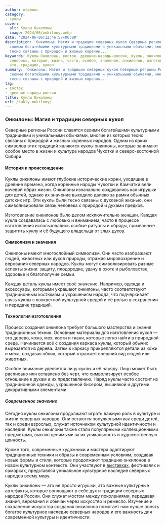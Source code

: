 ```yaml
---
author: olomouc
category:
- куклы
cover:
  alt: Куклы Онкилоны
  image: 2024/06/onkilony.webp
date: '2024-06-06T12:46:57+00:00'
description: 'Онкилоны: Магия и традиции северных кукол Северные регионы России славятся
  своими богатейшими культурными традициями и уникальными обычаями, многие из которых
  тесно связаны с природой и жизнью коренны...'
keywords: Куклы Онкилоны, восток, древние-народы-россии, куклы, онкилоны, народов,
  северных, которые, жизни, часто, особое, значение, онкилонов, изготовления, создания,
  это, традиции, кукол
summary: 'Онкилоны: Магия и традиции северных кукол Северные регионы России славятся
  своими богатейшими культурными традициями и уникальными обычаями, многие из которых
  тесно связаны с природой и жизнью коренны...'
tag:
- восток
- древние-народы-россии
title: Куклы Онкилоны
url: /kukly-onkilony/
---
```


### Онкилоны: Магия и традиции северных кукол

Северные регионы России славятся своими богатейшими культурными традициями и уникальными обычаями, многие из которых тесно связаны с природой и жизнью коренных народов. Одним из ярких символов этих традиций являются куклы онкилоны, которые занимают особое место в жизни и культуре народов Чукотки и северо-восточной Сибири.

#### История и происхождение

Куклы онкилоны имеют глубокие исторические корни, уходящие в древние времена, когда коренные народы Чукотки и Камчатки вели кочевой образ жизни. Онкилоны изначально создавались как игрушки для детей, однако их значение выходило далеко за рамки обычных детских игр. Эти куклы были тесно связаны с духовной жизнью, они символизировали связь человека с природой и духами предков.

Изготовление онкилонов было делом исключительно женщин. Каждая кукла создавалась с любовью и вниманием, часто в процессе изготовления использовались особые ритуалы и обряды, призванные защитить куклу и её будущего владельца от злых духов.

#### Символизм и значения

Онкилоны имеют многослойный символизм. Они часто изображают людей, животных или духов природы, отражая мировоззрение и верования северных народов. Куклы могут символизировать разные аспекты жизни: защиту, плодородие, удачу в охоте и рыболовстве, здоровье и благополучие семьи.

Каждая деталь куклы имеет своё значение. Например, одежда и аксессуары, которыми украшают онкилоны, часто соответствуют традиционным костюмам и украшениям народа, что подчёркивает связь куклы с конкретной культурной средой и её ролью в сохранении и передаче традиций.

#### Технология изготовления

Процесс создания онкилона требует большого мастерства и знания традиционных техник. Основные материалы для изготовления кукол — это дерево, кожа, мех, кости и ткани, которые легко найти в природной среде. Начинается всё с создания каркаса куклы, который обычно вырезается из дерева. Затем к каркасу прикрепляются детали из кожи и меха, создавая облик, который отражает внешний вид людей или животных.

Особое внимание уделяется лицу куклы и её наряду. Лицо может быть расписано или оставлено без черт, что символизирует особое отношение к духам и их представлению. Наряд куклы часто состоит из традиционной одежды, украшенной бисером, вышивкой и другими декоративными элементами.

##### Современное значение

Сегодня куклы онкилоны продолжают играть важную роль в культуре и жизни северных народов. Они остаются популярными как среди детей, так и среди взрослых, служат источником культурной идентичности и наследия. Куклы онкилоны также стали популярными коллекционными предметами, высоко ценимыми за их уникальность и художественную ценность.

Кроме того, современные художники и мастера адаптируют традиционные техники и образы к современным условиям, создавая новые формы и стили, которые продолжают традицию онкилонов в новом культурном контексте. Они участвуют в [выставках](https://www.adora.ru/xiv-vystavka-iskusstvo-kukly-8-10-dekabrya-2023-goda/), фестивалях и ярмарках, представляя уникальное культурное наследие северных народов всему миру.

Куклы онкилоны — это не просто игрушки, это важные культурные артефакты, которые воплощают в себе дух и традиции северных народов России. Они служат мостом между поколениями, передавая знания, верования и обычаи через искусство и ремесло. Изучение и сохранение искусства создания онкилонов помогает нам лучше понять богатое культурное наследие северных народов и его важность для современной культуры и идентичности.